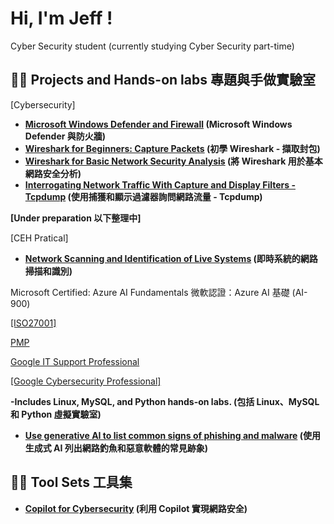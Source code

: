 <h1>Hi, I'm Jeff ! </h1>
Cyber Security student (currently studying Cyber Security part-time)

<h2>👨‍💻 Projects and Hands-on labs 專題與手做實驗室</h2>

[Cybersecurity]
- <b>[Microsoft Windows Defender and Firewall](https://github.com/AlmostNeverDone/Project-Microsoft-Windows-Defender-and-Firewall) (Microsoft Windows Defender 與防火牆)</b>
- <b>[Wireshark for Beginners: Capture Packets](https://github.com/AlmostNeverDone/Project-Wireshark-for-Beginners-Capture-Packets) (初學 Wireshark - 擷取封包)</b>
- <b>[Wireshark for Basic Network Security Analysis](https://github.com/AlmostNeverDone/Project-Wireshark-for-Basic-Network-Security-Analysis/tree/main) (將 Wireshark 用於基本網路安全分析)</b>
- <b>[Interrogating Network Traffic With Capture and Display Filters - Tcpdump]() (使用捕獲和顯示過濾器詢問網路流量 - Tcpdump)</b>






<b>[Under preparation 以下整理中]</b>

[CEH Pratical]
- <b>[Network Scanning and Identification of Live Systems]() (即時系統的網路掃描和識別)</b>


Microsoft Certified: Azure AI Fundamentals 微軟認證：Azure AI 基礎 (AI-900) </b>

[[ISO27001]]()

[PMP]()

[Google IT Support Professional](https://coursera.org/verify/professional-cert/GWDPHD4P8TDJ)

[[Google Cybersecurity Professional]](https://coursera.org/verify/professional-cert/SWUXJAL4M678)</b>

<b>-Includes Linux, MySQL, and Python hands-on labs. (包括 Linux、MySQL 和 Python 虛擬實驗室)</b>
- <b>[Use generative AI to list common signs of phishing and malware](https://github.com/AlmostNeverDone/Project-Use-generative-AI-to-list-common-signs-of-phishing-and-malware) (使用生成式 AI 列出網路釣魚和惡意軟體的常見跡象)</b>


<h2>👨‍💻 Tool Sets 工具集</h2>

- <b>[Copilot for Cybersecurity]() (利用 Copilot 實現網路安全)</b>

<!--
**Jeffmadakor1/Jeffmadakor1** is a ✨ _special_ ✨ repository because its `README.md` (this file) appears on your GitHub profile.

Here are some ideas to get you started:

- 🔭 I’m currently working on ...
- 🌱 I’m currently learning ...
- 👯 I’m looking to collaborate on ...
- 🤔 I’m looking for help with ...
- 💬 Ask me about ...
- 📫 How to reach me: ...
- 😄 Pronouns: ...
- ⚡ Fun fact: ...
-->
